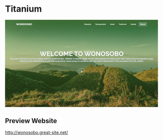 # Titanium
 
![Titanium](https://github.com/indogegewepe/Wonosobo/blob/main/assets/img/Untitled.png)

## Preview Website

http://wonosobo.great-site.net/
